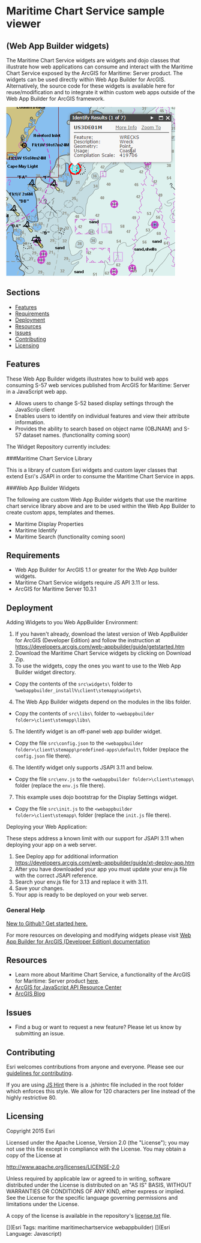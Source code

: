 # Maritime Chart Service sample viewer
## (Web App Builder widgets)


The Maritime Chart Service widgets are widgets and dojo classes that illustrate how web applications can consume and interact with the Maritime Chart Service exposed by the ArcGIS for Maritime: Server product.
The widgets can be used directly within Web App Builder for ArcGIS. Alternatively, the source code for these widgets is available here for reuse/modification and to integrate it within custom web apps outside of the Web App Builder for ArcGIS framework.

![App](maritimechartservice-sample-viewer.png)

## Sections

* [Features](#features)
* [Requirements](#requirements)
* [Deployment](#Deployment)
* [Resources](#resources)
* [Issues](#issues)
* [Contributing](#contributing)
* [Licensing](#licensing)

## Features

These Web App Builder widgets illustrates how to build web apps consuming S-57 web services published from ArcGIS for Maritime: Server in a JavaScript web app.
* Allows users to change S-52 based display settings through the JavaScrip client
* Enables users to identify on individual features and view their attribute information.
* Provides the ability to search based on object name (OBJNAM) and S-57 dataset names. (functionality coming soon)

The Widget Repository currently includes:

###Maritime Chart Service Library

This is a library of custom Esri widgets and custom layer classes that extend Esri's JSAPI in order to consume the Maritime Chart Service in apps. 

###Web App Builder Widgets

The following are custom Web App Builder widgets that use the maritime chart service library above and are to be used within the Web App Builder to create custom apps, templates and themes.

* Maritime Display Properties
* Maritime Identify
* Maritime Search (functionality coming soon)


## Requirements
* Web App Builder for ArcGIS 1.1 or greater for the Web App builder widgets. 
* Maritime Chart Service widgets require JS API 3.11 or less. 
* ArcGIS for Maritime Server 10.3.1

## Deployment

Adding Widgets to you Web AppBuilder Environment:

1. If you haven't already, download the latest version of Web AppBuilder for ArcGIS (Developer Edition) and follow the instruction at https://developers.arcgis.com/web-appbuilder/guide/getstarted.htm 
2. Download the Maritime Chart Service widgets by clicking on Download Zip. 
3. To use the widgets, copy the ones you want to use to the Web App Builder widget directory.
  * Copy the contents of the `src\widgets\` folder to `%webappbuilder_install%\client\stemapp\widgets\`
4. The Web App Builder widgets depend on the modules in the libs folder.
  * Copy the contents of `src\libs\` folder to `<webappbuilder folder>\client\stemapp\libs\`
5. The Identify widget is an off-panel web app builder widget.
  * Copy the file `src\config.json` to the `<webappbuilder folder>\client\stemapp\predefined-apps\default\` folder (replace the `config.json` file there).
6. The Identify widget only supports JSAPI 3.11 and below.
  * Copy the file `src\env.js` to the `<webappbuilder folder>\client\stemapp\` folder (replace the `env.js` file there).
7. This example uses dojo bootstrap for the Display Settings widget.
  * Copy the file `src\init.js` to the `<webappbuilder folder>\client\stemapp\` folder (replace the `init.js` file there).

Deploying your Web Application:

These steps address a known limit with our support for JSAPI 3.11 when deploying your app on a web server.

1. See Deploy app for additional information https://developers.arcgis.com/web-appbuilder/guide/xt-deploy-app.htm
2. After you have downloaded your app you must update your env.js file with the correct JSAPI reference.
3. Search your env.js file for 3.13 and replace it with 3.11.
4. Save your changes.
5. Your app is ready to be deployed on your web server.

### General Help
[New to Github? Get started here.](http://htmlpreview.github.com/?https://github.com/Esri/esri.github.com/blob/master/help/esri-getting-to-know-github.html)

For more resources on developing and modifying widgets please visit
[Web App Builder for ArcGIS (Developer Edition) documentation](https://developers.arcgis.com/web-appbuilder/)

## Resources

* Learn more about Maritime Chart Service, a functionality of the ArcGIS for Maritime: Server product [here](http://server.arcgis.com/en/server/latest/get-started/windows/arcgis-for-maritime-server.htm#).
* [ArcGIS for JavaScript API Resource Center](http://help.arcgis.com/en/webapi/javascript/arcgis/index.html)
* [ArcGIS Blog](http://blogs.esri.com/esri/arcgis/)

## Issues

* Find a bug or want to request a new feature?  Please let us know by submitting an issue.

## Contributing

Esri welcomes contributions from anyone and everyone. Please see our [guidelines for contributing](https://github.com/esri/contributing).

If you are using [JS Hint](http://www.jshint.com/) there is a .jshintrc file included in the root folder which enforces this style.
We allow for 120 characters per line instead of the highly restrictive 80.

## Licensing

Copyright 2015 Esri

Licensed under the Apache License, Version 2.0 (the "License");
you may not use this file except in compliance with the License.
You may obtain a copy of the License at

   http://www.apache.org/licenses/LICENSE-2.0

Unless required by applicable law or agreed to in writing, software
distributed under the License is distributed on an "AS IS" BASIS,
WITHOUT WARRANTIES OR CONDITIONS OF ANY KIND, either express or implied.
See the License for the specific language governing permissions and
limitations under the License.

A copy of the license is available in the repository's
[license.txt](license.txt) file.

[](Esri Tags: maritime maritimechartservice webappbuilder)
[](Esri Language: Javascript)

